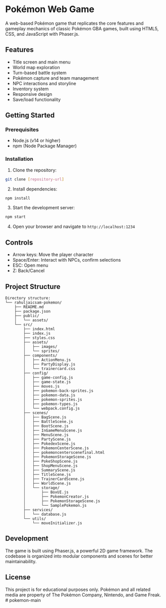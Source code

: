 # Pokémon Web Game

A web-based Pokémon game that replicates the core features and gameplay mechanics of classic Pokémon GBA games, built using HTML5, CSS, and JavaScript with Phaser.js.

## Features

- Title screen and main menu
- World map exploration
- Turn-based battle system
- Pokémon capture and team management
- NPC interactions and storyline
- Inventory system
- Responsive design
- Save/load functionality

## Getting Started

### Prerequisites

- Node.js (v14 or higher)
- npm (Node Package Manager)

### Installation

1. Clone the repository:
```bash
git clone [repository-url]
```

2. Install dependencies:
```bash
npm install
```

3. Start the development server:
```bash
npm start
```

4. Open your browser and navigate to `http://localhost:1234`

## Controls

- Arrow keys: Move the player character
- Space/Enter: Interact with NPCs, confirm selections
- ESC: Open menu
- Z: Back/Cancel

## Project Structure

```
Directory structure:
└── rahuljaicsam-pokemon/
    ├── README.md
    ├── package.json
    ├── public/
    │   └── assets/
    └── src/
        ├── index.html
        ├── index.js
        ├── styles.css
        ├── assets/
        │   ├── images/
        │   └── sprites/
        ├── components/
        │   ├── ActionMenu.js
        │   ├── PartyDisplay.js
        │   └── trainercard.css
        ├── config/
        │   ├── game-config.js
        │   ├── game-state.js
        │   ├── moves.js
        │   ├── pokemon-back-sprites.js
        │   ├── pokemon-data.js
        │   ├── pokemon-sprites.js
        │   ├── pokemon-types.js
        │   └── webpack.config.js
        ├── scenes/
        │   ├── BagScene.js
        │   ├── BattleScene.js
        │   ├── BootScene.js
        │   ├── InGameMenuScene.js
        │   ├── MenuScene.js
        │   ├── PartyScene.js
        │   ├── PokedexScene.js
        │   ├── PokemonCenterScene.js
        │   ├── pokemoncenterscenefinal.html
        │   ├── PokemonStorageScene.js
        │   ├── PokeShopScene.js
        │   ├── ShopMenuScene.js
        │   ├── SummaryScene.js
        │   ├── TitleScene.js
        │   ├── TrainerCardScene.js
        │   ├── WorldScene.js
        │   └── storage/
        │       ├── BoxUI.js
        │       ├── PokemonCreator.js
        │       ├── PokemonStorageScene.js
        │       └── SamplePokemon.js
        ├── services/
        │   └── database.js
        └── utils/
            └── moveInitializer.js
```

## Development

The game is built using Phaser.js, a powerful 2D game framework. The codebase is organized into modular components and scenes for better maintainability.

## License

This project is for educational purposes only. Pokémon and all related media are property of The Pokémon Company, Nintendo, and Game Freak. #   p o k e m o n - m a i n 
 
 
